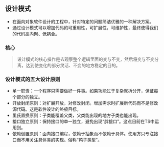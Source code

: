 ## 设计模式
- 在面向对象软件设计的工程中，针对特定的问题简洁优雅的一种解决方案。
- 通过设计模式可以增加代码的可重用性，可扩展性，可维护性，最终使得我们的代码高内聚、低耦合。
### 核心
> 设计模式的核心操作是去观察整个逻辑里面的变与不变，然后将变与不变分离，达到使变化的部分灵活、不变的地方稳定的目的。

### 设计模式的五大设计原则
- 单一职责：一个程序只需要做好一件事。如果功能过于复杂就拆分开，保证每个部分的独立。
- 开放封闭原则：对扩展开放，对修改封闭。增加需求时扩展新代码而不是修改源代码。这是软件设计的终极目标。
- 里氏置换原则：子类能覆盖父类，父类能出现的地方子类也能出现。
- 接口独立原则：保持接口的单一独立，避免出现“胖接口”。这点目前在TS中运用到。
- 依赖倒置原则：面向接口编程，依赖于抽象而不依赖于具体。使用方只专注接口而不用关注具体类的实现。俗称“鸭子类型”。


